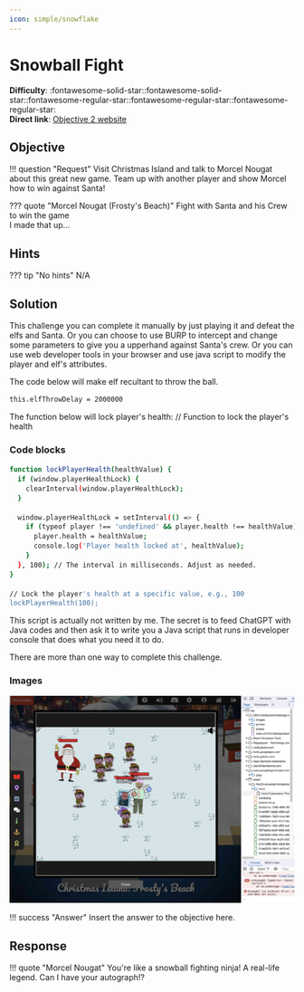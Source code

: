 ```yaml
---
icon: simple/snowflake
---
```


# Snowball Fight

**Difficulty**: :fontawesome-solid-star::fontawesome-solid-star::fontawesome-regular-star::fontawesome-regular-star::fontawesome-regular-star:<br/>
**Direct link**: [Objective 2 website](https://.../)

## Objective

!!! question "Request"
    Visit Christmas Island and talk to Morcel Nougat about this great new game. Team up with another player and show Morcel how to win against Santa!

??? quote "Morcel Nougat (Frosty's Beach)"
    Fight with Santa and his Crew to win the game <br/>
    I made that up... 

## Hints

??? tip "No hints"
    N/A

## Solution

This challenge you can complete it manually by just playing it and defeat the elfs and Santa. Or you can choose to use BURP to intercept and change some parameters to give you a upperhand against Santa's crew. Or you can use web developer tools in your browser and use java script to modify the player and elf's attributes. 

The code below will make elf recultant to throw the ball. 
```bash linenums="1" hl_lines="7" title="Java script"
this.elfThrowDelay = 2000000
```

The function below will lock player's health: 
// Function to lock the player's health
### Code blocks

```bash linenums="1" hl_lines="7" title="Java script"
function lockPlayerHealth(healthValue) {
  if (window.playerHealthLock) {
    clearInterval(window.playerHealthLock);
  }

  window.playerHealthLock = setInterval(() => {
    if (typeof player !== 'undefined' && player.health !== healthValue) {
      player.health = healthValue;
      console.log('Player health locked at', healthValue);
    }
  }, 100); // The interval in milliseconds. Adjust as needed.
}

// Lock the player's health at a specific value, e.g., 100
lockPlayerHealth(100);
```
This script is actually not written by me. The secret is to feed ChatGPT with Java codes and then ask it to write you a Java script that runs in developer console that does what you need it to do.

There are more than one way to complete this challenge. 

### Images

![Terminal output](../img/misc/snowball.png)

!!! success "Answer"
    Insert the answer to the objective here.

## Response

!!! quote "Morcel Nougat"
    You're like a snowball fighting ninja! A real-life legend. Can I have your autograph!?
